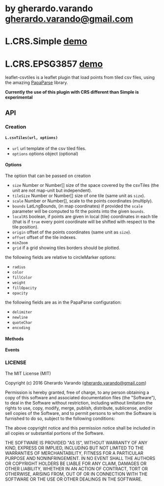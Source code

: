 # by gherardo.varando [gherardo.varando@gmail.com](mailto:gherardo.varando@gmail.com)

# L.CRS.Simple [demo](https://gherardovarando.github.io/leaflet-csvtiles/demo/index.html)

# L.CRS.EPSG3857 [demo](https://gherardovarando.github.io/leaflet-csvtiles/demo/index2.html)

leaflet-csvtiles is a leaflet plugin that load points from tiled csv files, using the amazing [PapaParse](http://papaparse.com/) library.

**Currently the use of this plugin with CRS different than Simple is experimental**

## API

### Creation

#### `L.csvTiles(url, options)`

- `url` url template of the csv tiled files.
- `options` options object (optional)

#### Options

The option that can be passed on creation

- `size` Number or Number[] size of the space covered by the csvTiles (the unit are not map-unit but independent).
- `tileSize` Number or Number[] size of one tile (same unit as `size`).
- `scale` Number or Number[], scale to the points coordinates (multiply).
- `bounds` LatLngBounds, (in map coordinates) if provided the `scale` parameter will be computed to fit the points into the given `bounds`.
- `localRS` boolean, if points are given in local (tile) coordinates in each tile (that is if `true` every point coordinate will be shifted with respect to the tile position).
- `origin` offset of the points coordinates (same unit as `size`).
- `offset` offset of the tile indexes.
- `minZoom`
- `grid` if a grid showing tiles borders should be plotted.

the following fields are relative to circleMarker options:

- `radius`
- `color`
- `fillColor`
- `weight`
- `fillOpacity`
- `opacity`

the following fields are as in the PapaParse configuration:

- `delimiter`
- `newline`
- `quoteChar`
- `encoding`

#### Methods

#### Events

### LICENSE

The MIT License (MIT)

Copyright (c) 2016 Gherardo Varando (gherardo.varando@gmail.com)

Permission is hereby granted, free of charge, to any person obtaining a copy of this software and associated documentation files (the "Software"), to deal in the Software without restriction, including without limitation the rights to use, copy, modify, merge, publish, distribute, sublicense, and/or sell copies of the Software, and to permit persons to whom the Software is furnished to do so, subject to the following conditions:

The above copyright notice and this permission notice shall be included in all copies or substantial portions of the Software.

THE SOFTWARE IS PROVIDED "AS IS", WITHOUT WARRANTY OF ANY KIND, EXPRESS OR IMPLIED, INCLUDING BUT NOT LIMITED TO THE WARRANTIES OF MERCHANTABILITY, FITNESS FOR A PARTICULAR PURPOSE AND NONINFRINGEMENT. IN NO EVENT SHALL THE AUTHORS OR COPYRIGHT HOLDERS BE LIABLE FOR ANY CLAIM, DAMAGES OR OTHER LIABILITY, WHETHER IN AN ACTION OF CONTRACT, TORT OR OTHERWISE, ARISING FROM, OUT OF OR IN CONNECTION WITH THE SOFTWARE OR THE USE OR OTHER DEALINGS IN THE SOFTWARE.
